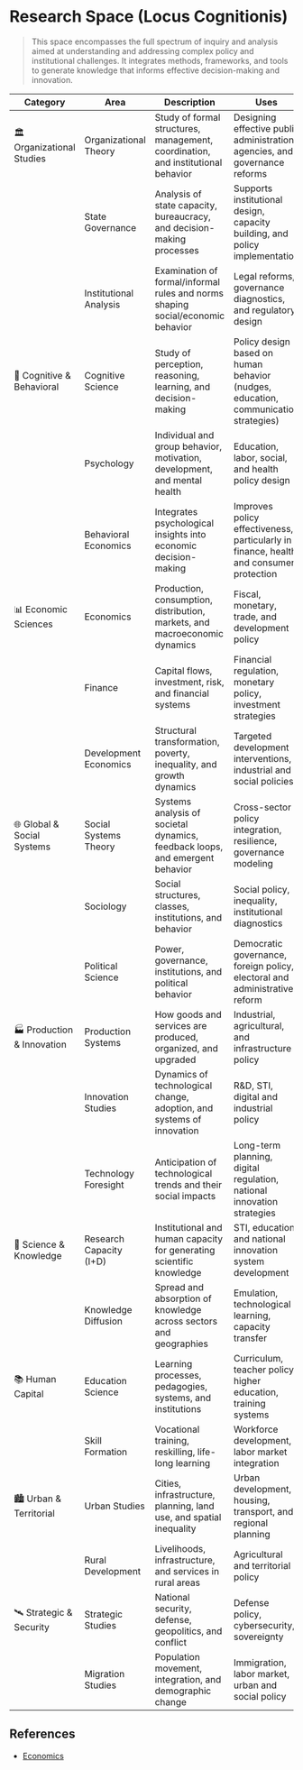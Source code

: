 # Research Space (Locus Cognitionis)

> This space encompasses the full spectrum of inquiry and analysis aimed at understanding and addressing complex policy and institutional challenges. It integrates methods, frameworks, and tools to generate knowledge that informs effective decision-making and innovation.

| **Category**             | **Area**                        | **Description**                                                                 | **Uses**                                                                                     |
|--------------------------|----------------------------------|---------------------------------------------------------------------------------|----------------------------------------------------------------------------------------------|
| 🏛️ Organizational Studies | Organizational Theory            | Study of formal structures, management, coordination, and institutional behavior | Designing effective public administration, agencies, and governance reforms                |
|                          | State Governance                 | Analysis of state capacity, bureaucracy, and decision-making processes           | Supports institutional design, capacity building, and policy implementation                 |
|                          | Institutional Analysis           | Examination of formal/informal rules and norms shaping social/economic behavior  | Legal reforms, governance diagnostics, and regulatory design                                |
| 🧠 Cognitive & Behavioral | Cognitive Science                | Study of perception, reasoning, learning, and decision-making                    | Policy design based on human behavior (nudges, education, communication strategies)         |
|                          | Psychology                       | Individual and group behavior, motivation, development, and mental health        | Education, labor, social, and health policy design                                           |
|                          | Behavioral Economics             | Integrates psychological insights into economic decision-making                  | Improves policy effectiveness, particularly in finance, health, and consumer protection      |
| 📊 Economic Sciences     | Economics                        | Production, consumption, distribution, markets, and macroeconomic dynamics       | Fiscal, monetary, trade, and development policy                                              |
|                          | Finance                          | Capital flows, investment, risk, and financial systems                           | Financial regulation, monetary policy, investment strategies                                |
|                          | Development Economics            | Structural transformation, poverty, inequality, and growth dynamics              | Targeted development interventions, industrial and social policies                          |
| 🌐 Global & Social Systems | Social Systems Theory           | Systems analysis of societal dynamics, feedback loops, and emergent behavior     | Cross-sector policy integration, resilience, governance modeling                            |
|                          | Sociology                        | Social structures, classes, institutions, and behavior                           | Social policy, inequality, institutional diagnostics                                         |
|                          | Political Science                | Power, governance, institutions, and political behavior                          | Democratic governance, foreign policy, electoral and administrative reform                  |
| 🏭 Production & Innovation | Production Systems               | How goods and services are produced, organized, and upgraded                     | Industrial, agricultural, and infrastructure policy                                          |
|                          | Innovation Studies               | Dynamics of technological change, adoption, and systems of innovation            | R&D, STI, digital and industrial policy                                                      |
|                          | Technology Foresight             | Anticipation of technological trends and their social impacts                   | Long-term planning, digital regulation, national innovation strategies                      |
| 🔬 Science & Knowledge   | Research Capacity (I+D)          | Institutional and human capacity for generating scientific knowledge             | STI, education, and national innovation system development                                  |
|                          | Knowledge Diffusion              | Spread and absorption of knowledge across sectors and geographies                | Emulation, technological learning, capacity transfer                                        |
| 📚 Human Capital         | Education Science                | Learning processes, pedagogies, systems, and institutions                        | Curriculum, teacher policy, higher education, training systems                              |
|                          | Skill Formation                  | Vocational training, reskilling, life-long learning                              | Workforce development, labor market integration                                              |
| 🏙️ Urban & Territorial   | Urban Studies                    | Cities, infrastructure, planning, land use, and spatial inequality               | Urban development, housing, transport, and regional planning                                |
|                          | Rural Development                | Livelihoods, infrastructure, and services in rural areas                         | Agricultural and territorial policy                                                         |
| 🛰️ Strategic & Security  | Strategic Studies                | National security, defense, geopolitics, and conflict                            | Defense policy, cybersecurity, sovereignty                                                   |
|                          | Migration Studies                | Population movement, integration, and demographic change                         | Immigration, labor market, urban and social policy                                          |

## References

- [Economics](https://en.wikipedia.org/wiki/Economics)